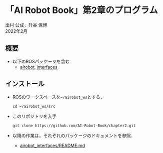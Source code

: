 # 「AI Robot Book」第2章のプログラム

出村 公成，升谷 保博  
2022年2月  

## 概要

- 以下のROSパッケージを含む
  - [airobot_interfaces](airobot_interfaces)

## インストール

- ROSのワークスペースを`~/airobot_ws`とする．
  ```
  cd ~/airobot_ws/src
  ```

- このリポジトリを入手
  ```
  git clone https://github.com/AI-Robot-Book/chapter2.git
  ```

- 以降の作業は，それぞれのパッケージのドキュメントを参照．
  - [airobot_interfaces/README.md](airobot_interfaces/README.md)
